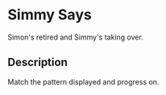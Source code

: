 # Simmy Says

Simon's retired and Simmy's taking over.


## Description

Match the pattern displayed and progress on.
